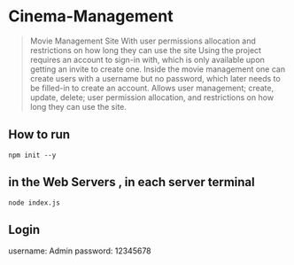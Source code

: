 # Cinema-Management
> Movie Management Site With user permissions allocation and restrictions on how long they can use the site
Using the project requires an account to sign-in with, which is only available upon getting an invite to create one. Inside the movie management one can create users with a username but no password, which later needs to be filled-in to create an account. Allows user management; create, update, delete; user permission allocation, and restrictions on how long they can use the site.
## How to run 
```
npm init --y
```

## in the Web Servers , in each server terminal
```
node index.js
```



## Login 
username: Admin 
password: 12345678

